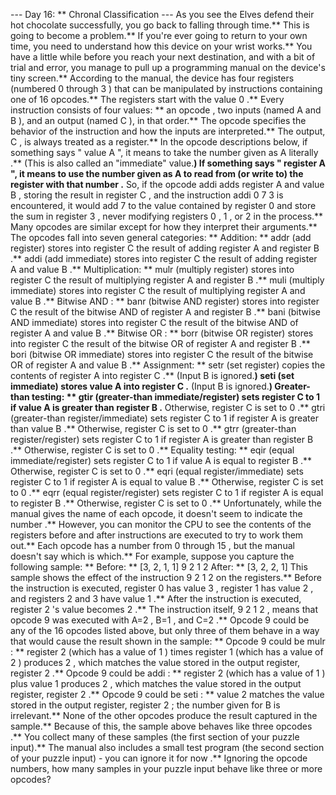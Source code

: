 --- Day 16: ** Chronal Classification ---
As you see the Elves defend their hot chocolate successfully, you go back to falling through time.** This is going to become a problem.**
If you're ever going to return to your own time, you need to understand how this device on your wrist works.** You have a little while before you reach your next destination, and with a bit of trial and error, you manage to pull up a programming manual on the device's tiny screen.**
According to the manual, the device has four
registers
(numbered
0
through
3
) that can be manipulated by
instructions
containing one of 16 opcodes.** The registers start with the value
0
.**
Every instruction consists of four values: ** an
opcode
, two
inputs
(named
A
and
B
), and an
output
(named
C
), in that order.** The opcode specifies the behavior of the instruction and how the inputs are interpreted.** The output,
C
, is always treated as a register.**
In the opcode descriptions below, if something says "
value
A
", it means to take the number given as
A
literally
.** (This is also called an "immediate" value.**) If something says "
register
A
", it means to use the number given as
A
to read from (or write to) the
register with that number
.** So, if the opcode
addi
adds register
A
and value
B
, storing the result in register
C
, and the instruction
addi 0 7 3
is encountered, it would add
7
to the value contained by register
0
and store the sum in register
3
, never modifying registers
0
,
1
, or
2
in the process.**
Many opcodes are similar except for how they interpret their arguments.** The opcodes fall into seven general categories: **
Addition: **
addr
(add register) stores into register
C
the result of adding register
A
and register
B
.**
addi
(add immediate) stores into register
C
the result of adding register
A
and value
B
.**
Multiplication: **
mulr
(multiply register) stores into register
C
the result of multiplying register
A
and register
B
.**
muli
(multiply immediate) stores into register
C
the result of multiplying register
A
and value
B
.**
Bitwise AND
: **
banr
(bitwise AND register) stores into register
C
the result of the bitwise AND of register
A
and register
B
.**
bani
(bitwise AND immediate) stores into register
C
the result of the bitwise AND of register
A
and value
B
.**
Bitwise OR
: **
borr
(bitwise OR register) stores into register
C
the result of the bitwise OR of register
A
and register
B
.**
bori
(bitwise OR immediate) stores into register
C
the result of the bitwise OR of register
A
and value
B
.**
Assignment: **
setr
(set register) copies the contents of register
A
into register
C
.** (Input
B
is ignored.**)
seti
(set immediate) stores value
A
into register
C
.** (Input
B
is ignored.**)
Greater-than testing: **
gtir
(greater-than immediate/register) sets register
C
to
1
if value
A
is greater than register
B
.** Otherwise, register
C
is set to
0
.**
gtri
(greater-than register/immediate) sets register
C
to
1
if register
A
is greater than value
B
.** Otherwise, register
C
is set to
0
.**
gtrr
(greater-than register/register) sets register
C
to
1
if register
A
is greater than register
B
.** Otherwise, register
C
is set to
0
.**
Equality testing: **
eqir
(equal immediate/register) sets register
C
to
1
if value
A
is equal to register
B
.** Otherwise, register
C
is set to
0
.**
eqri
(equal register/immediate) sets register
C
to
1
if register
A
is equal to value
B
.** Otherwise, register
C
is set to
0
.**
eqrr
(equal register/register) sets register
C
to
1
if register
A
is equal to register
B
.** Otherwise, register
C
is set to
0
.**
Unfortunately, while the manual gives the
name
of each opcode, it doesn't seem to indicate the
number
.** However, you can monitor the CPU to see the contents of the registers before and after instructions are executed to try to work them out.**  Each opcode has a number from
0
through
15
, but the manual doesn't say which is which.** For example, suppose you capture the following sample: **
Before: ** [3, 2, 1, 1]
9 2 1 2
After: **  [3, 2, 2, 1]
This sample shows the effect of the instruction
9 2 1 2
on the registers.** Before the instruction is executed, register
0
has value
3
, register
1
has value
2
, and registers
2
and
3
have value
1
.** After the instruction is executed, register
2
's value becomes
2
.**
The instruction itself,
9 2 1 2
, means that opcode
9
was executed with
A=2
,
B=1
, and
C=2
.** Opcode
9
could be any of the 16 opcodes listed above, but only three of them behave in a way that would cause the result shown in the sample: **
Opcode
9
could be
mulr
: ** register
2
(which has a value of
1
) times register
1
(which has a value of
2
) produces
2
, which matches the value stored in the output register, register
2
.**
Opcode
9
could be
addi
: ** register
2
(which has a value of
1
) plus value
1
produces
2
, which matches the value stored in the output register, register
2
.**
Opcode
9
could be
seti
: ** value
2
matches the value stored in the output register, register
2
; the number given for
B
is irrelevant.**
None of the other opcodes produce the result captured in the sample.** Because of this, the sample above
behaves like three opcodes
.**
You collect many of these samples (the first section of your puzzle input).** The manual also includes a small test program (the second section of your puzzle input) - you can
ignore it for now
.**
Ignoring the opcode numbers,
how many samples in your puzzle input behave like three or more opcodes?
